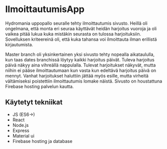 # IlmoittautumisApp
<p>Hydromania uppopallo seuralle tehty ilmoittautumis sivusto. 
Heillä oli ongelmana, että monta eri seuraa käyttävät heidän harjoitus vuoroja ja 
oli vaikea pitää lukua kuka mistäkin seurasta on tulossa harjoituksiin. Sovelluksen kriteereinä oli, 
että kuka tahansa voi ilmoittauta ilman erillistä kirjautumista.
</p>

<p>
Master branch oli yksinkertainen yksi sivusto tehty nopealla aikataululla, kun taas dates branchissä löytyy kaikki harjoitus päivät.
Tuleva harjoitus päivä näkyy aina vihreällä nappulalla. Tulevat harjoitukset näkyvät, 
mutta niihin ei pääse ilmoittautumaan kun vasta kun edeltävä harjoitus päivä on mennyt.
Vanhat harjoitukset haluttiin jättää myös esille, mutta virheitä vältämiseksi poistettiin ilmoittautumis lomake näistä.
Sivusto on houstattuna Firebase hosting palvelun kautta. 
</<p>
<div>
<h2>Käytetyt tekniikat</h2>
<ul>
<li>JS (ES6->)</li>
<li>React</li>
<li>Node.js</li>
<li>Express</li>
<li>Material ui</li>
<li>Firebase hosting ja database</li>
</ul>
</div>
